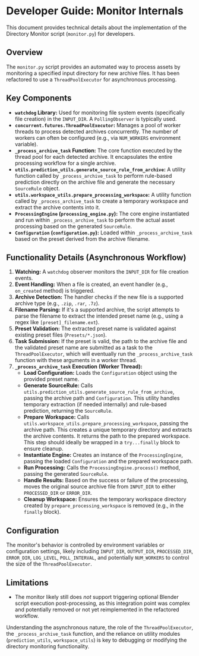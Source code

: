 # Developer Guide: Monitor Internals

This document provides technical details about the implementation of the Directory Monitor script (`monitor.py`) for developers.

## Overview

The `monitor.py` script provides an automated way to process assets by monitoring a specified input directory for new archive files. It has been refactored to use a `ThreadPoolExecutor` for asynchronous processing.

## Key Components

*   **`watchdog` Library:** Used for monitoring file system events (specifically file creation) in the `INPUT_DIR`. A `PollingObserver` is typically used.
*   **`concurrent.futures.ThreadPoolExecutor`:** Manages a pool of worker threads to process detected archives concurrently. The number of workers can often be configured (e.g., via `NUM_WORKERS` environment variable).
*   **`_process_archive_task` Function:** The core function executed by the thread pool for each detected archive. It encapsulates the entire processing workflow for a single archive.
*   **`utils.prediction_utils.generate_source_rule_from_archive`:** A utility function called by `_process_archive_task` to perform rule-based prediction directly on the archive file and generate the necessary `SourceRule` object.
*   **`utils.workspace_utils.prepare_processing_workspace`:** A utility function called by `_process_archive_task` to create a temporary workspace and extract the archive contents into it.
*   **`ProcessingEngine` (`processing_engine.py`):** The core engine instantiated and run within `_process_archive_task` to perform the actual asset processing based on the generated `SourceRule`.
*   **`Configuration` (`configuration.py`):** Loaded within `_process_archive_task` based on the preset derived from the archive filename.

## Functionality Details (Asynchronous Workflow)

1.  **Watching:** A `watchdog` observer monitors the `INPUT_DIR` for file creation events.
2.  **Event Handling:** When a file is created, an event handler (e.g., `on_created` method) is triggered.
3.  **Archive Detection:** The handler checks if the new file is a supported archive type (e.g., `.zip`, `.rar`, `.7z`).
4.  **Filename Parsing:** If it's a supported archive, the script attempts to parse the filename to extract the intended preset name (e.g., using a regex like `[preset]_filename.ext`).
5.  **Preset Validation:** The extracted preset name is validated against existing preset files (`Presets/*.json`).
6.  **Task Submission:** If the preset is valid, the path to the archive file and the validated preset name are submitted as a task to the `ThreadPoolExecutor`, which will eventually run the `_process_archive_task` function with these arguments in a worker thread.
7.  **`_process_archive_task` Execution (Worker Thread):**
    *   **Load Configuration:** Loads the `Configuration` object using the provided preset name.
    *   **Generate SourceRule:** Calls `utils.prediction_utils.generate_source_rule_from_archive`, passing the archive path and `Configuration`. This utility handles temporary extraction (if needed internally) and rule-based prediction, returning the `SourceRule`.
    *   **Prepare Workspace:** Calls `utils.workspace_utils.prepare_processing_workspace`, passing the archive path. This creates a unique temporary directory and extracts the archive contents. It returns the path to the prepared workspace. This step should ideally be wrapped in a `try...finally` block to ensure cleanup.
    *   **Instantiate Engine:** Creates an instance of the `ProcessingEngine`, passing the loaded `Configuration` and the prepared workspace path.
    *   **Run Processing:** Calls the `ProcessingEngine.process()` method, passing the generated `SourceRule`.
    *   **Handle Results:** Based on the success or failure of the processing, moves the original source archive file from `INPUT_DIR` to either `PROCESSED_DIR` or `ERROR_DIR`.
    *   **Cleanup Workspace:** Ensures the temporary workspace directory created by `prepare_processing_workspace` is removed (e.g., in the `finally` block).

## Configuration

The monitor's behavior is controlled by environment variables or configuration settings, likely including `INPUT_DIR`, `OUTPUT_DIR`, `PROCESSED_DIR`, `ERROR_DIR`, `LOG_LEVEL`, `POLL_INTERVAL`, and potentially `NUM_WORKERS` to control the size of the `ThreadPoolExecutor`.

## Limitations

*   The monitor likely still does *not* support triggering optional Blender script execution post-processing, as this integration point was complex and potentially removed or not yet reimplemented in the refactored workflow.

Understanding the asynchronous nature, the role of the `ThreadPoolExecutor`, the `_process_archive_task` function, and the reliance on utility modules (`prediction_utils`, `workspace_utils`) is key to debugging or modifying the directory monitoring functionality.